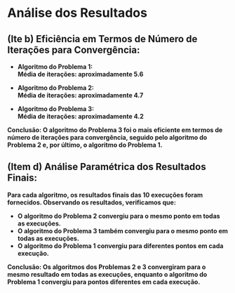 # Análise dos Resultados

## (Ite b) Eficiência em Termos de Número de Iterações para Convergência:
- <b>Algoritmo do Problema 1:<b/><br>
Média de iterações: aproximadamente 5.6<br>

- <b>Algoritmo do Problema 2:</b><br>
Média de iterações: aproximadamente 4.7<br>

- <b>Algoritmo do Problema 3:</b><br>
Média de iterações: aproximadamente 4.2 <br>

<b>Conclusão:</b> O algoritmo do Problema 3 foi o mais eficiente em termos de número de iterações para convergência, seguido pelo algoritmo do Problema 2 e, por último, o algoritmo do Problema 1. <br>

## (Item d) Análise Paramétrica dos Resultados Finais:
Para cada algoritmo, os resultados finais das 10 execuções foram fornecidos. Observando os resultados, verificamos que: <br>

- O algoritmo do Problema 2 convergiu para o mesmo ponto em todas as execuções.
- O algoritmo do Problema 3 também convergiu para o mesmo ponto em todas as execuções.
- O algoritmo do Problema 1 convergiu para diferentes pontos em cada execução. <br>

<b>Conclusão:</b> Os algoritmos dos Problemas 2 e 3 convergiram para o mesmo resultado em todas as execuções, enquanto o algoritmo do Problema 1 convergiu para pontos diferentes em cada execução.